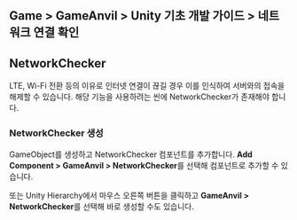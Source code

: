 ## Game > GameAnvil > Unity 기초 개발 가이드 > 네트워크 연결 확인

## NetworkChecker

LTE, Wi-Fi 전환 등의 이유로 인터넷 연결이 끊길 경우 이를 인식하여 서버와의 접속을 해제할 수 있습니다.
해당 기능을 사용하려는 씬에 NetworkChecker가 존재해야 합니다.

### NetworkChecker 생성

GameObject를 생성하고 NetworkChecker 컴포넌트를 추가합니다.
**Add Component > GameAnvil > NetworkChecker**를 선택해 컴포넌트로 추가할 수 있습니다.

또는 Unity Hierarchy에서 마우스 오른쪽 버튼을 클릭하고 **GameAnvil > NetworkChecker**를 선택해 바로 생성할 수도 있습니다.